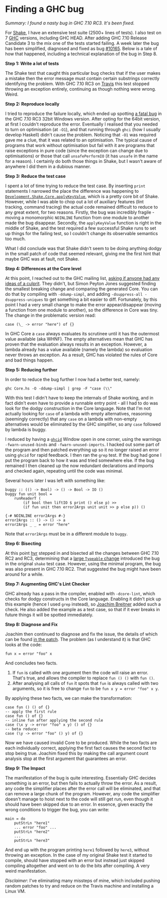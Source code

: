 # Finding a GHC bug

_Summary: I found a nasty bug in GHC 7.10 RC3. It's been fixed._

For [Shake](http://shakebuild.com/), I have an extensive test suite (2500+ lines of tests). I also test on 7 [GHC](https://www.haskell.org/ghc/) versions, including GHC HEAD. After adding GHC 7.10 Release Candidate 3 to the mix one of the tests started failing. A week later the bug has been simplified, diagnosed and fixed as bug [#10165](https://ghc.haskell.org/trac/ghc/ticket/10165). Below is a tale of how that happened, including a technical explanation of the bug in Step 8.

**Step 1: Write a lot of tests**

The Shake test that caught this particular bug checks that if the user makes a mistake then the error message must contain certain substrings correctly identifying the problem. With GHC 7.10 RC3 on [Travis](https://travis-ci.org/ndmitchell/shake) this test stopped throwing an exception entirely, continuing as though nothing were wrong. Weird.

**Step 2: Reproduce locally**

I tried to reproduce the failure locally, which ended up spotting [a fatal bug](https://ghc.haskell.org/trac/ghc/ticket/10165) in the GHC 7.10 RC3 32bit Windows version. After opting for the 64bit version, at first I couldn't reproduce the error. Eventually I realised that you needed to turn on optimisation (at `-O1`), and that running through `ghci` (how I usually develop Haskell) didn't cause the problem. Noticing that `-O1` was required gave me a clue, that it was related to an optimisation. The typical cause of programs that work without optimisation but fail with it are programs that raise exceptions in pure code (since the exception can change due to optimisations) or those that call `unsafePerformIO` (it has `unsafe` in the name for a reason). I certainly do both those things in Shake, but I wasn't aware of anywhere I did them in a dubious manner.

**Step 3: Reduce the test case**

I spent a lot of time trying to reduce the test case. By inserting `print` statements I narrowed the place the difference was happening to [`Development.Shake.Core.applyKeyValue`](https://github.com/ndmitchell/shake/blob/master/src/Development/Shake/Core.hs#L536), which is a pretty core bit of Shake. However, while I was able to chop out a lot of auxiliary features (lint tracking, command tracing) the actual code remained difficult to reduce to any great extent, for two reasons. Firstly, the bug was incredibly fragile - moving a monomorphic `NOINLINE` function from one module to another made the bug disappear. Secondly, the `applyKeyValue` function is right in the middle of Shake, and the test required a few successful Shake runs to set up things for the failing test, so I couldn't change its observable semantics too much.

What I did conclude was that Shake didn't seem to be doing anything dodgy in the small patch of code that seemed relevant, giving me the first hint that maybe GHC was at fault, not Shake. 

**Step 4: Differences at the Core level**

At this point, I reached out to the GHC mailing list, [asking if anyone had any ideas of a culprit](http://osdir.com/ml/general/2015-03/msg23402.html). They didn't, but Simon Peyton Jones suggested finding the smallest breaking change and comparing the generated Core. You can do that by compiling with `-ddump-simpl`, and adding `-dsuppress-all -dsuppress-uniques` to get something a bit easier to diff. Fortunately, by this point I had a very small change to make the error appear/disappear (moving a function from one module to another), so the difference in Core was tiny. The change in the problematic version read:

    case (\_ -> error "here") of {}

In GHC Core a `case` always evaluates its scrutinee until it has the outermost value available (aka WHNF). The empty alternatives mean that GHC has proven that the evaluation always results in an exception. However, a lambda already has a value available (namely the lambda) so evaluation never throws an exception. As a result, GHC has violated the rules of Core and bad things happen.

**Step 5: Reducing further**

In order to reduce the bug further I now had a better test, namely:

    ghc Core.hs -O -ddump-simpl | grep -F "case (\\"

With this test I didn't have to keep the internals of Shake working, and in fact didn't even have to provide a runnable entry point - all I had to do was look for the dodgy construction in the Core language. Note that I'm not actually looking for `case` of a lambda with empty alternatives, reasoning (seemingly correctly) that any `case` on a lambda with non-empty alternatives would be eliminated by the GHC simplifier, so any `case` followed by lambda is buggy.

I reduced by having a [`ghcid`](https://github.com/ndmitchell/ghcid) Window open in one corner, using the warnings `-fwarn-unused-binds` and `-fwarn-unused-imports`. I hacked out some part of the program and then patched everything up so it no longer raised an error using `ghcid` for rapid feedback. I then ran the `grep` test. If the bug had gone I put the program back to how it was and tried somewhere else. If the bug remained I then cleaned up the now redundant declarations and imports and checked again, repeating until the code was minimal.

Several hours later I was left with something like:

	buggy :: (() -> Bool) -> () -> Bool -> IO ()
	buggy fun unit bool =
	    runReaderT (
	        (if bool then liftIO $ print () else p) >>
	        (if fun unit then error2Args unit unit >> p else p)) ()

    {-# NOINLINE error2Args #-}
    error2Args :: () -> () -> a
    error2Args _ _ = error "here"

Note that `error2Args` must be in a different module to `buggy`.

**Step 6: Bisecting**

At this point [hvr](https://github.com/hvr) stepped in and bisected all the changes between GHC 7.10 RC2 and RC3, determining that a [large `Typeable` change](http://git.haskell.org/ghc.git/commitdiff/6f46fe15af397d448438c6b93babcdd68dd78df8) introduced the bug in the original `shake` test case. However, using the minimal program, the bug was also present in GHC 7.10 RC2. That suggested the bug might have been around for a while.

**Step 7: Augmenting GHC's Lint Checker**

GHC already has a pass in the compiler, enabled with `-dcore-lint`, which checks for dodgy constructs in the Core language. Enabling it didn't pick up this example (hence I used `grep` instead), so [Joachim Breitner](https://github.com/nomeata) added such a check. He also added the example as a test case, so that if it ever breaks in future things it will be spotted immediately.

**Step 8: Diagnose and Fix**

Joachim then continued to diagnose and fix the issue, the details of which can be found [in the patch](https://phabricator.haskell.org/D747). The problem (as I understand it) is that GHC looks at the code:

    fun x = error "foo" x

And concludes two facts.

1. If `fun` is called with one argument then the code will raise an error. That's true, and allows the compiler to replace `fun () ()` with `fun ()`.
2. After analysing all calls of `fun` it spots that `fun` is always called with two arguments, so it is free to change `fun` to be `fun x y = error "foo" x y`.

By applying these two facts, we can make the transformation:

    case fun () () of {}
    -- apply the first rule
    case fun () of {}
    -- inline fun after applying the second rule
    case (\x y -> error "foo" x y) () of {}
    -- beta reduce:
    case (\y -> error "foo" () y) of {}

Now we have caused invalid Core to be produced. While the two facts are each individually correct, applying the first fact causes the second fact to stop being true. Joachim fixed this by making the call argument count analysis stop at the first argument that guarantees an error.

**Step 9: The Impact**

The manifestation of the bug is quite interesting. Essentially GHC decides something is an error, but then fails to actually throw the error. As a result, any code the simplifier places after the error call will be eliminated, and that can remove a large chunk of the program. However, any code the simplifier doesn't manage to hoist next to the code will still get run, even though it should have been skipped due to an error. In essence, given exactly the wrong conditions to trigger the bug, you can write:

    main = do
        putStrLn "here1"
        ... error "foo" ...
        putStrLn "here2"
        ...
        putStrLn "here3"

And end up with the program printing `here1` followed by `here3`, without throwing an exception. In the case of my original Shake test it started to compile, should have stopped with an error but instead just skipped compiling altogether and went on to do the bits after compiling. A very weird manifestation.

_Disclaimer_: I've eliminating many missteps of mine, which included pushing random patches to try and reduce on the Travis machine and installing a Linux VM.
